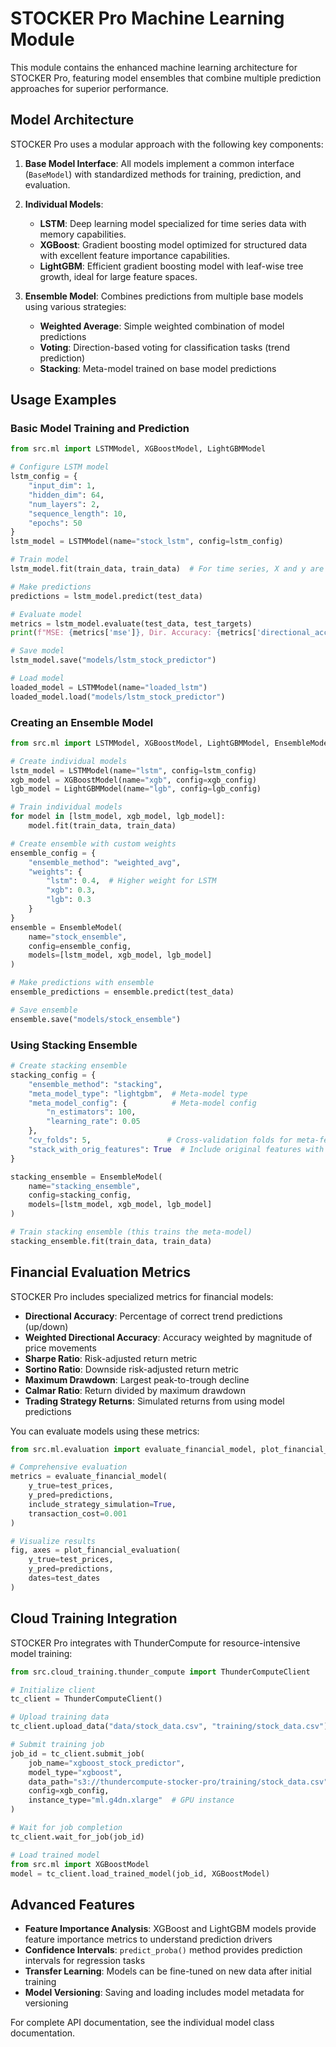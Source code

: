 # STOCKER Pro Machine Learning Module

This module contains the enhanced machine learning architecture for STOCKER Pro, featuring model ensembles that combine multiple prediction approaches for superior performance.

## Model Architecture

STOCKER Pro uses a modular approach with the following key components:

1. **Base Model Interface**: All models implement a common interface (`BaseModel`) with standardized methods for training, prediction, and evaluation.

2. **Individual Models**:
   - **LSTM**: Deep learning model specialized for time series data with memory capabilities.
   - **XGBoost**: Gradient boosting model optimized for structured data with excellent feature importance capabilities.
   - **LightGBM**: Efficient gradient boosting model with leaf-wise tree growth, ideal for large feature spaces.

3. **Ensemble Model**: Combines predictions from multiple base models using various strategies:
   - **Weighted Average**: Simple weighted combination of model predictions
   - **Voting**: Direction-based voting for classification tasks (trend prediction)
   - **Stacking**: Meta-model trained on base model predictions

## Usage Examples

### Basic Model Training and Prediction

```python
from src.ml import LSTMModel, XGBoostModel, LightGBMModel

# Configure LSTM model
lstm_config = {
    "input_dim": 1,
    "hidden_dim": 64,
    "num_layers": 2,
    "sequence_length": 10,
    "epochs": 50
}
lstm_model = LSTMModel(name="stock_lstm", config=lstm_config)

# Train model
lstm_model.fit(train_data, train_data)  # For time series, X and y are often the same

# Make predictions
predictions = lstm_model.predict(test_data)

# Evaluate model
metrics = lstm_model.evaluate(test_data, test_targets)
print(f"MSE: {metrics['mse']}, Dir. Accuracy: {metrics['directional_accuracy']}")

# Save model
lstm_model.save("models/lstm_stock_predictor")

# Load model
loaded_model = LSTMModel(name="loaded_lstm")
loaded_model.load("models/lstm_stock_predictor")
```

### Creating an Ensemble Model

```python
from src.ml import LSTMModel, XGBoostModel, LightGBMModel, EnsembleModel

# Create individual models
lstm_model = LSTMModel(name="lstm", config=lstm_config)
xgb_model = XGBoostModel(name="xgb", config=xgb_config)
lgb_model = LightGBMModel(name="lgb", config=lgb_config)

# Train individual models
for model in [lstm_model, xgb_model, lgb_model]:
    model.fit(train_data, train_data)

# Create ensemble with custom weights
ensemble_config = {
    "ensemble_method": "weighted_avg",
    "weights": {
        "lstm": 0.4,  # Higher weight for LSTM
        "xgb": 0.3,
        "lgb": 0.3
    }
}
ensemble = EnsembleModel(
    name="stock_ensemble", 
    config=ensemble_config, 
    models=[lstm_model, xgb_model, lgb_model]
)

# Make predictions with ensemble
ensemble_predictions = ensemble.predict(test_data)

# Save ensemble
ensemble.save("models/stock_ensemble")
```

### Using Stacking Ensemble

```python
# Create stacking ensemble
stacking_config = {
    "ensemble_method": "stacking",
    "meta_model_type": "lightgbm",  # Meta-model type
    "meta_model_config": {          # Meta-model config
        "n_estimators": 100,
        "learning_rate": 0.05
    },
    "cv_folds": 5,                 # Cross-validation folds for meta-features
    "stack_with_orig_features": True  # Include original features with meta-features
}

stacking_ensemble = EnsembleModel(
    name="stacking_ensemble", 
    config=stacking_config, 
    models=[lstm_model, xgb_model, lgb_model]
)

# Train stacking ensemble (this trains the meta-model)
stacking_ensemble.fit(train_data, train_data)
```

## Financial Evaluation Metrics

STOCKER Pro includes specialized metrics for financial models:

- **Directional Accuracy**: Percentage of correct trend predictions (up/down)
- **Weighted Directional Accuracy**: Accuracy weighted by magnitude of price movements
- **Sharpe Ratio**: Risk-adjusted return metric
- **Sortino Ratio**: Downside risk-adjusted return metric
- **Maximum Drawdown**: Largest peak-to-trough decline
- **Calmar Ratio**: Return divided by maximum drawdown
- **Trading Strategy Returns**: Simulated returns from using model predictions

You can evaluate models using these metrics:

```python
from src.ml.evaluation import evaluate_financial_model, plot_financial_evaluation

# Comprehensive evaluation
metrics = evaluate_financial_model(
    y_true=test_prices,
    y_pred=predictions,
    include_strategy_simulation=True,
    transaction_cost=0.001
)

# Visualize results
fig, axes = plot_financial_evaluation(
    y_true=test_prices,
    y_pred=predictions,
    dates=test_dates
)
```

## Cloud Training Integration

STOCKER Pro integrates with ThunderCompute for resource-intensive model training:

```python
from src.cloud_training.thunder_compute import ThunderComputeClient

# Initialize client
tc_client = ThunderComputeClient()

# Upload training data
tc_client.upload_data("data/stock_data.csv", "training/stock_data.csv")

# Submit training job
job_id = tc_client.submit_job(
    job_name="xgboost_stock_predictor",
    model_type="xgboost",
    data_path="s3://thundercompute-stocker-pro/training/stock_data.csv",
    config=xgb_config,
    instance_type="ml.g4dn.xlarge"  # GPU instance
)

# Wait for job completion
tc_client.wait_for_job(job_id)

# Load trained model
from src.ml import XGBoostModel
model = tc_client.load_trained_model(job_id, XGBoostModel)
```

## Advanced Features

- **Feature Importance Analysis**: XGBoost and LightGBM models provide feature importance metrics to understand prediction drivers
- **Confidence Intervals**: `predict_proba()` method provides prediction intervals for regression tasks
- **Transfer Learning**: Models can be fine-tuned on new data after initial training
- **Model Versioning**: Saving and loading includes model metadata for versioning

For complete API documentation, see the individual model class documentation. 